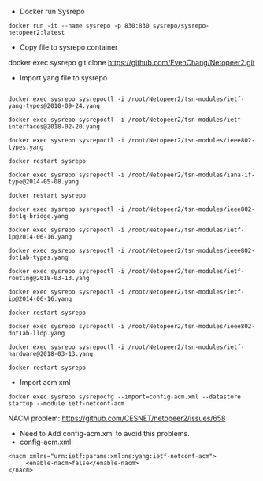 - Docker run Sysrepo
```docker run --network host --name yang-explore -it yang-explore:2 bash
docker run -it --name sysrepo -p 830:830 sysrepo/sysrepo-netopeer2:latest
```
- Copy file to sysrepo container

docker exec sysrepo git clone https://github.com/EvenChang/Netopeer2.git

- Import yang file to sysrepo
```docker exec sysrepo sysrepoctl -i /root/Netopeer2/tsn-modules/ieee802-dot1q-types.yang

docker exec sysrepo sysrepoctl -i /root/Netopeer2/tsn-modules/ietf-yang-types@2010-09-24.yang

docker exec sysrepo sysrepoctl -i /root/Netopeer2/tsn-modules/ietf-interfaces@2018-02-20.yang

docker exec sysrepo sysrepoctl -i /root/Netopeer2/tsn-modules/ieee802-types.yang

docker restart sysrepo

docker exec sysrepo sysrepoctl -i /root/Netopeer2/tsn-modules/iana-if-type@2014-05-08.yang

docker restart sysrepo

docker exec sysrepo sysrepoctl -i /root/Netopeer2/tsn-modules/ieee802-dot1q-bridge.yang

docker exec sysrepo sysrepoctl -i /root/Netopeer2/tsn-modules/ietf-ip@2014-06-16.yang

docker exec sysrepo sysrepoctl -i /root/Netopeer2/tsn-modules/ieee802-dot1ab-types.yang

docker exec sysrepo sysrepoctl -i /root/Netopeer2/tsn-modules/ietf-routing@2018-03-13.yang

docker exec sysrepo sysrepoctl -i /root/Netopeer2/tsn-modules/ietf-ip@2014-06-16.yang

docker restart sysrepo

docker exec sysrepo sysrepoctl -i /root/Netopeer2/tsn-modules/ieee802-dot1ab-lldp.yang

docker exec sysrepo sysrepoctl -i /root/Netopeer2/tsn-modules/ietf-hardware@2018-03-13.yang

docker restart sysrepo
```



- Import acm xml 
```
docker exec sysrepo sysrepocfg --import=config-acm.xml --datastore startup --module ietf-netconf-acm
```



NACM problem:
https://github.com/CESNET/netopeer2/issues/658

- Need to Add config-acm.xml to avoid this problems.
- config-acm.xml:
```
<nacm xmlns="urn:ietf:params:xml:ns:yang:ietf-netconf-acm">
     <enable-nacm>false</enable-nacm>
</nacm>
```
